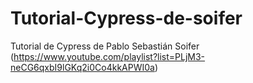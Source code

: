 # Tutorial-Cypress-de-soifer
Tutorial de Cypress de Pablo Sebastián Soifer (https://www.youtube.com/playlist?list=PLjM3-neCG6qxbI9lGKq2i0Co4kkAPWI0a)
